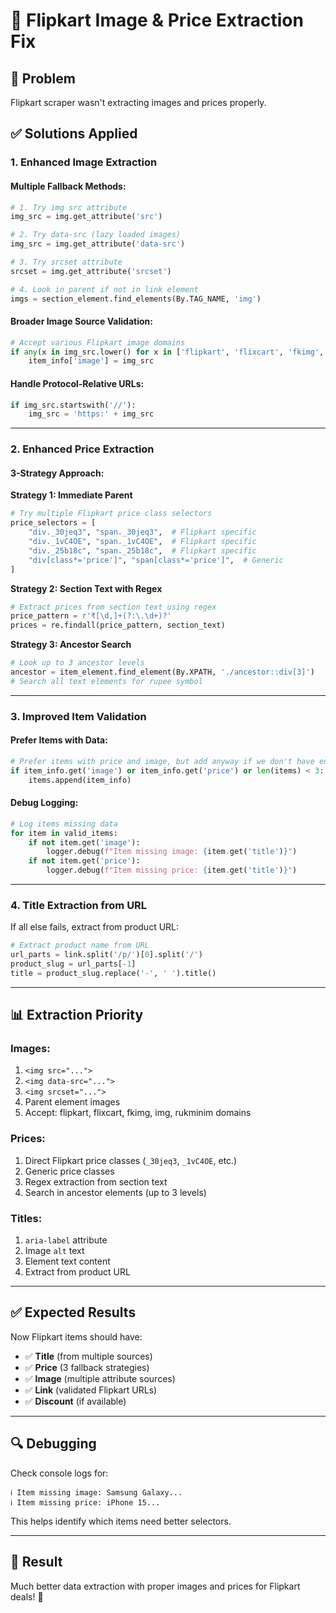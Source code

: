 # 🔧 Flipkart Image & Price Extraction Fix

## 🎯 Problem
Flipkart scraper wasn't extracting images and prices properly.

## ✅ Solutions Applied

### 1. **Enhanced Image Extraction**

#### Multiple Fallback Methods:
```python
# 1. Try img src attribute
img_src = img.get_attribute('src')

# 2. Try data-src (lazy loaded images)
img_src = img.get_attribute('data-src')

# 3. Try srcset attribute
srcset = img.get_attribute('srcset')

# 4. Look in parent if not in link element
imgs = section_element.find_elements(By.TAG_NAME, 'img')
```

#### Broader Image Source Validation:
```python
# Accept various Flipkart image domains
if any(x in img_src.lower() for x in ['flipkart', 'flixcart', 'fkimg', 'img', 'rukminim']):
    item_info['image'] = img_src
```

#### Handle Protocol-Relative URLs:
```python
if img_src.startswith('//'):
    img_src = 'https:' + img_src
```

---

### 2. **Enhanced Price Extraction**

#### 3-Strategy Approach:

**Strategy 1: Immediate Parent**
```python
# Try multiple Flipkart price class selectors
price_selectors = [
    "div._30jeq3", "span._30jeq3",  # Flipkart specific
    "div._1vC4OE", "span._1vC4OE",  # Flipkart specific
    "div._25b18c", "span._25b18c",  # Flipkart specific
    "div[class*='price']", "span[class*='price']",  # Generic
]
```

**Strategy 2: Section Text with Regex**
```python
# Extract prices from section text using regex
price_pattern = r'₹[\d,]+(?:\.\d+)?'
prices = re.findall(price_pattern, section_text)
```

**Strategy 3: Ancestor Search**
```python
# Look up to 3 ancestor levels
ancestor = item_element.find_element(By.XPATH, './ancestor::div[3]')
# Search all text elements for rupee symbol
```

---

### 3. **Improved Item Validation**

#### Prefer Items with Data:
```python
# Prefer items with price and image, but add anyway if we don't have enough
if item_info.get('image') or item_info.get('price') or len(items) < 3:
    items.append(item_info)
```

#### Debug Logging:
```python
# Log items missing data
for item in valid_items:
    if not item.get('image'):
        logger.debug(f"Item missing image: {item.get('title')}")
    if not item.get('price'):
        logger.debug(f"Item missing price: {item.get('title')}")
```

---

### 4. **Title Extraction from URL**

If all else fails, extract from product URL:
```python
# Extract product name from URL
url_parts = link.split('/p/')[0].split('/')
product_slug = url_parts[-1]
title = product_slug.replace('-', ' ').title()
```

---

## 📊 Extraction Priority

### Images:
1. `<img src="...">`
2. `<img data-src="...">`
3. `<img srcset="...">`
4. Parent element images
5. Accept: flipkart, flixcart, fkimg, img, rukminim domains

### Prices:
1. Direct Flipkart price classes (`_30jeq3`, `_1vC4OE`, etc.)
2. Generic price classes
3. Regex extraction from section text
4. Search in ancestor elements (up to 3 levels)

### Titles:
1. `aria-label` attribute
2. Image `alt` text
3. Element text content
4. Extract from product URL

---

## ✅ Expected Results

Now Flipkart items should have:
- ✅ **Title** (from multiple sources)
- ✅ **Price** (3 fallback strategies)
- ✅ **Image** (multiple attribute sources)
- ✅ **Link** (validated Flipkart URLs)
- ✅ **Discount** (if available)

---

## 🔍 Debugging

Check console logs for:
```
ℹ️ Item missing image: Samsung Galaxy...
ℹ️ Item missing price: iPhone 15...
```

This helps identify which items need better selectors.

---

## 🎯 Result

Much better data extraction with proper images and prices for Flipkart deals! 🚀

